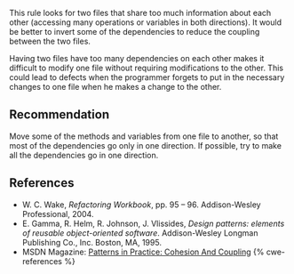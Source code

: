 This rule looks for two files that share too much information about each other (accessing many operations or variables in both directions). It would be better to invert some of the dependencies to reduce the coupling between the two files.

Having two files have too many dependencies on each other makes it difficult to modify one file without requiring modifications to the other. This could lead to defects when the programmer forgets to put in the necessary changes to one file when he makes a change to the other.


## Recommendation
Move some of the methods and variables from one file to another, so that most of the dependencies go only in one direction. If possible, try to make all the dependencies go in one direction.


## References
* W. C. Wake, *Refactoring Workbook*, pp. 95 &ndash; 96. Addison-Wesley Professional, 2004.
* E. Gamma, R. Helm, R. Johnson, J. Vlissides, *Design patterns: elements of reusable object-oriented software*. Addison-Wesley Longman Publishing Co., Inc. Boston, MA, 1995.
* MSDN Magazine: [Patterns in Practice: Cohesion And Coupling](http://msdn.microsoft.com/en-us/magazine/cc947917.aspx)
{% cwe-references %}
